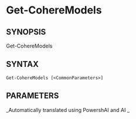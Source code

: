 ﻿---
external help file: powershai-help.xml
schema: 2.0.0
powershai: true
---

# Get-CohereModels

## SYNOPSIS <!--!= @#Synop !-->

Get-CohereModels 


## SYNTAX <!--!= @#Syntax !-->

```
Get-CohereModels [<CommonParameters>]
```

## PARAMETERS <!--!= @#Params !-->


<!--PowershaiAiDocBlockStart-->
_Automatically translated using PowershAI and AI
_
<!--PowershaiAiDocBlockEnd-->
